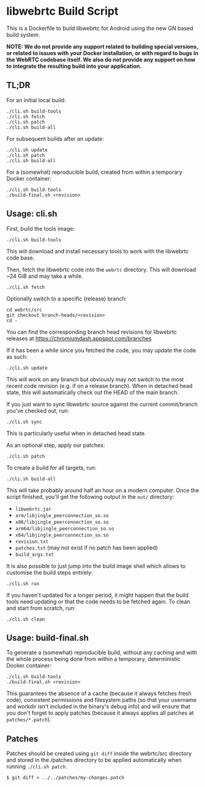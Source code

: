 # libwebrtc Build Script

This is a Dockerfile to build libwebrtc for Android using the new GN based
build system.

**NOTE: We do not provide any support related to building special versions, or
related to issues with your Docker installation, or with regard to bugs in the
WebRTC codebase itself. We also do not provide any support on how to integrate
the resulting build into your application.**

## TL;DR

For an initial local build:

    ./cli.sh build-tools
    ./cli.sh fetch
    ./cli.sh patch
    ./cli.sh build-all

For subsequent builds after an update:

    ./cli.sh update
    ./cli.sh patch
    ./cli.sh build-all

For a (somewhat) reproducible build, created from within a temporary Docker container:

    ./cli.sh build-tools
    ./build-final.sh <revision>

## Usage: cli.sh

First, build the tools image:

    ./cli.sh build-tools

This will download and install necessary tools to work with the libwebrtc code
base.

Then, fetch the libwebrtc code into the `webrtc` directory. This will download
~24 GiB and may take a while.

    ./cli.sh fetch

Optionally switch to a specific (release) branch:

    cd webrtc/src
    git checkout branch-heads/<revision>
    cd -

You can find the corresponding branch head revisions for libwebrtc releases at
https://chromiumdash.appspot.com/branches

If it has been a while since you fetched the code, you may update the code as
such:

    ./cli.sh update

This will work on any branch but obviously may not switch to the most recent
code revision (e.g. if on a release branch). When in detached head state, this
will automatically check out the HEAD of the main branch.

If you just want to sync libwebrtc source against the current commit/branch
you've checked out, run:

    ./cli.sh sync

This is particularly useful when in detached head state.

As an optional step, apply our patches:

    ./cli.sh patch

To create a build for all targets, run:

    ./cli.sh build-all

This will take probably around half an hour on a modern computer. Once the
script finished, you'll get the following output in the `out/` directory:

 - `libwebrtc.jar`
 - `arm/libjingle_peerconnection_so.so`
 - `x86/libjingle_peerconnection_so.so`
 - `arm64/libjingle_peerconnection_so.so`
 - `x64/libjingle_peerconnection_so.so`
 - `revision.txt`
 - `patches.txt` (may not exist if no patch has been applied)
 - `build_args.txt`

It is also possible to just jump into the build image shell which allows to
customise the build steps entirely:

    ./cli.sh run

If you haven't updated for a longer period, it might happen that the build
tools need updating or that the code needs to be fetched again. To clean and
start from scratch, run:

    ./cli.sh clean

## Usage: build-final.sh

To generate a (somewhat) reproducible build, without any caching and with the
whole process being done from within a temporary, deterministic Docker
container:

    ./cli.sh build-tools
    ./build-final.sh <revision>

This guarantees the absence of a cache (because it always fetches fresh code),
consistent permissions and filesystem paths (so that your username and workdir
isn't included in the binary's debug info) and will ensure that you don't
forget to apply patches (because it always applies all patches at
`patches/*.patch`).


## Patches

Patches should be created using `git diff` inside the webrtc/src directory and
stored in the /patches directory to be applied automatically when running
`./cli.sh patch`.

    $ git diff > ../../patches/my-changes.patch
